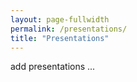 ```yaml
---
layout: page-fullwidth
permalink: /presentations/
title: "Presentations"
---
```

add presentations ...